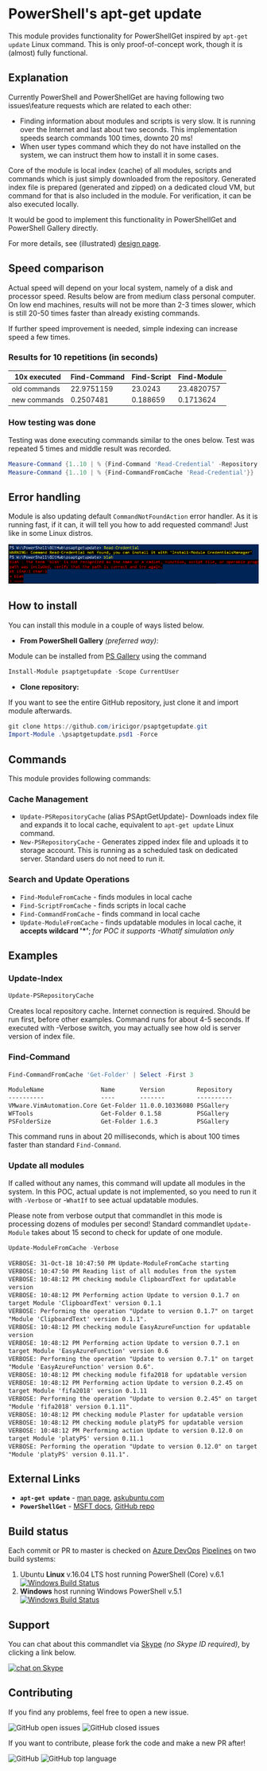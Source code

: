 # PowerShell's apt-get update

This module provides functionality for PowerShellGet inspired by `apt-get update` Linux command. This is only proof-of-concept work, though it is (almost) fully functional. 

## Explanation

Currently PowerShell and PowerShellGet are having following two issues\feature requests which are related to each other:

- Finding information about modules and scripts is very slow. It is running over the Internet and last about two seconds. This implementation speeds search commands 100 times, downto 20 ms!
- When user types command which they do not have installed on the system, we can instruct them how to install it in some cases.

Core of the module is local index (cache) of all modules, scripts and commands which is just simply downloaded from the repository.
Generated index file is prepared (generated and zipped) on a dedicated cloud VM, but command for that is also included in the module.
For verification, it can be also executed locally.

It would be good to implement this functionality in PowerShellGet and PowerShell Gallery directly.

For more details, see (illustrated) [design page](Design.md).

## Speed comparison

Actual speed will depend on your local system, namely of a disk and processor speed.
Results below are from medium class personal computer.
On low end machines, results will not be more than 2-3 times slower, which is still 20-50 times faster than already existing commands.

If further speed improvement is needed, simple indexing can increase speed a few times.

### Results for 10 repetitions (in seconds)

 10x executed | Find-Command | Find-Script | Find-Module
-- | -- | -- | --
old commands | 22.9751159 | 23.0243 | 23.4820757
new commands | 0.2507481 | 0.188659 | 0.1713624

### How testing was done

Testing was done executing commands similar to the ones below.
Test was repeated 5 times and middle result was recorded.

```PowerShell
Measure-Command {1..10 | % {Find-Command 'Read-Credential' -Repository 'PSGallery'}} | Select TotalSeconds
Measure-Command {1..10 | % {Find-CommandFromCache 'Read-Credential'}} | Select TotalSeconds
```

## Error handling

Module is also updating default `CommandNotFoundAction` error handler. As it is running fast, if it can, it will tell you how to add requested command! Just like in some Linux distros.

![Error Handling](Images/ErrorHandling.png)

## How to install

You can install this module in a couple of ways listed below.

- **From PowerShell Gallery** _(preferred way)_:

Module can be installed from [PS Gallery](https://www.powershellgallery.com/packages/psaptgetupdate) using the command 

```PowerShell
Install-Module psaptgetupdate -Scope CurrentUser
```

- **Clone repository:**

If you want to see the entire GitHub repository, just clone it and import module afterwards.

```PowerShell
git clone https://github.com/iricigor/psaptgetupdate.git
Import-Module .\psaptgetupdate.psd1 -Force
```



## Commands

This module provides following commands:

### Cache Management

- `Update-PSRepositoryCache` (alias PSAptGetUpdate)- Downloads index file and expands it to local cache, equivalent to `apt-get update` Linux command.
- `New-PSRepositoryCache` - Generates zipped index file and uploads it to storage account. This is running as a scheduled task on dedicated server. Standard users do not need to run it.

### Search and Update Operations

- `Find-ModuleFromCache`   - finds modules in local cache
- `Find-ScriptFromCache`   - finds scripts in local cache
- `Find-CommandFromCache`  - finds command in local cache
- `Update-ModuleFromCache` - finds updatable modules in local cache, it **accepts wildcard '*'**; _for POC it supports -WhatIf simulation only_

## Examples

### Update-Index

```PowerShell
Update-PSRepositoryCache
```

Creates local repository cache. Internet connection is required. Should be run first, before other examples. Command runs for about 4-5 seconds.
If executed with -Verbose switch, you may actually see how old is server version of index file.

### Find-Command

```PowerShell
Find-CommandFromCache 'Get-Folder' | Select -First 3
```

```text
ModuleName                Name       Version         Repository
----------                ----       -------         ----------
VMware.VimAutomation.Core Get-Folder 11.0.0.10336080 PSGallery
WFTools                   Get-Folder 0.1.58          PSGallery
PSFolderSize              Get-Folder 1.6.3           PSGallery
```

This command runs in about 20 milliseconds, which is about 100 times faster than standard `Find-Command`.

### Update all modules

If called without any names, this command will update all modules in the system. In this POC, actual update is not implemented, so you need to run it with `-Verbose` or -`WhatIf` to see actual updatable modules.

Please note from verbose output that commandlet in this mode is processing dozens of modules per second!
Standard commandlet `Update-Module` takes about 15 second to check for update of one module.

```PowerShell
Update-ModuleFromCache -Verbose
```

```text
VERBOSE: 31-Oct-18 10:47:50 PM Update-ModuleFromCache starting
VERBOSE: 10:47:50 PM Reading list of all modules from the system
VERBOSE: 10:48:12 PM checking module ClipboardText for updatable version
VERBOSE: 10:48:12 PM Performing action Update to version 0.1.7 on target Module 'ClipboardText' version 0.1.1
VERBOSE: Performing the operation "Update to version 0.1.7" on target "Module 'ClipboardText' version 0.1.1".
VERBOSE: 10:48:12 PM checking module EasyAzureFunction for updatable version
VERBOSE: 10:48:12 PM Performing action Update to version 0.7.1 on target Module 'EasyAzureFunction' version 0.6
VERBOSE: Performing the operation "Update to version 0.7.1" on target "Module 'EasyAzureFunction' version 0.6".
VERBOSE: 10:48:12 PM checking module fifa2018 for updatable version
VERBOSE: 10:48:12 PM Performing action Update to version 0.2.45 on target Module 'fifa2018' version 0.1.11
VERBOSE: Performing the operation "Update to version 0.2.45" on target "Module 'fifa2018' version 0.1.11".
VERBOSE: 10:48:12 PM checking module Plaster for updatable version
VERBOSE: 10:48:12 PM checking module platyPS for updatable version
VERBOSE: 10:48:12 PM Performing action Update to version 0.12.0 on target Module 'platyPS' version 0.11.1
VERBOSE: Performing the operation "Update to version 0.12.0" on target "Module 'platyPS' version 0.11.1".
```

## External Links

- **`apt-get update`** - [man page](https://linux.die.net/man/8/apt-get), [askubuntu.com](https://askubuntu.com/questions/222348/what-does-sudo-apt-get-update-do)
- **`PowerShellGet`** - [MSFT docs](https://docs.microsoft.com/en-us/powershell/module/powershellget), [GitHub repo](https://github.com/PowerShell/PowerShellGet)

## Build status

Each commit or PR to master is checked on [Azure DevOps](https://azure.microsoft.com/en-us/services/devops/) [Pipelines](https://azure.microsoft.com/en-us/services/devops/pipelines/) on two build systems:


1. Ubuntu **Linux** v.16.04 LTS host running PowerShell (Core) v.6.1 [![Windows Build Status](https://dev.azure.com/iiric/PSAptGetUpdate/_apis/build/status/PSAptGetUpdate-CI-Linux)](https://dev.azure.com/iiric/PSAptGetUpdate/_build/latest?definitionId=9)
2. **Windows** host running Windows PowerShell v.5.1 [![Windows Build Status](https://dev.azure.com/iiric/PSAptGetUpdate/_apis/build/status/PSAptGetUpdate-CI-Win)](https://dev.azure.com/iiric/PSAptGetUpdate/_build/latest?definitionId=8)

## Support

You can chat about this commandlet via [Skype](https://www.skype.com) _(no Skype ID required)_, by clicking a link below.

[![chat on Skype](https://img.shields.io/badge/chat-on%20Skype-blue.svg?style=flat)](https://join.skype.com/hQMRyp7kwjd2)

## Contributing

If you find any problems, feel free to open a new issue.

![GitHub open issues](https://img.shields.io/github/issues/iricigor/psaptgetupdate.svg?style=flat)
![GitHub closed issues](https://img.shields.io/github/issues-closed/iricigor/psaptgetupdate.svg?style=flat)

If you want to contribute, please fork the code and make a new PR after!

![GitHub](https://img.shields.io/github/license/iricigor/psaptgetupdate.svg?style=flat)
![GitHub top language](https://img.shields.io/github/languages/top/iricigor/psaptgetupdate.svg?style=flat)
